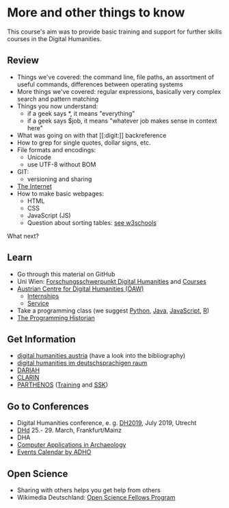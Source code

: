 # More and other things to know

This course's aim was to provide basic training and support for further skills courses in the Digital Humanities.

## Review

* Things we've covered: the command line, file paths, an assortment of useful commands, differences between operating systems
* More things we've covered: regular expressions, basically very complex search and pattern matching
* Things you now understand:
  * if a geek says \*, it means "everything"
  * if a geek says $job, it means "whatever job makes sense in context here"
* What was going on with that [[:digit:]] backreference
* How to grep for single quotes, dollar signs, etc.
* File formats and encodings:
  * Unicode
  * use UTF-8 without BOM
* GIT:
  * versioning and sharing
* [The Internet](https://www.youtube.com/watch?v=iDbyYGrswtg)
* How to make basic webpages:
  * HTML
  * CSS
  * JavaScript (JS)
  * Question about sorting tables: [see w3schools](https://www.w3schools.com/howto/howto_js_sort_table.asp)

What next?

## Learn
* Go through this material on GitHub
* Uni Wien: [Forschungsschwerpunkt Digital Humanities](https://fsp-digital-humanities.univie.ac.at/) and [Courses](https://fsp-digital-humanities.univie.ac.at/lehre/)
* [Austrian Centre for Digital Humanities (ÖAW)](https://www.oeaw.ac.at/acdh/)
  * [Internships](https://www.oeaw.ac.at/acdh/team/internships/)
  * [Service](https://www.oeaw.ac.at/acdh/service/)
* Take a programming class (we suggest [Python](https://www.learnpython.org/), [Java](https://www.learnjavaonline.org/), [JavaScript](https://www.w3schools.com/js/), [R](https://www.rstudio.com/online-learning/))
* [The Programming Historian](https://programminghistorian.org/)

## Get Information
* [digital humanities austria](http://digital-humanities.at/de) (have a look into the bibliography)
* [digital humanities im deutschsprachigen raum](https://dig-hum.de/)
* [DARIAH](https://www.dariah.eu/)
* [CLARIN](https://www.clarin.eu/)
* [PARTHENOS](http://www.parthenos-project.eu/) ([Training](http://www.parthenos-project.eu/portal/trainingsuite) and [SSK](http://ssk.huma-num.fr/))

## Go to Conferences
* Digital Humanities conference, e. g. [DH2019](https://dh2019.adho.org/), July 2019, Utrecht
* [DHd](https://www.dhd2019.org/tagung) 25.- 29. March, Frankfurt/Mainz
* DHA
* [Computer Applications in Archaeology](https://caa-international.org/)
* [Events Calendar by ADHO](http://adho.org/events-calendar)

## Open Science
* Sharing with others helps you get help from others
* Wikimedia Deutschland: [Open Science Fellows Program](https://en.wikiversity.org/wiki/Wikimedia_Deutschland/Open_Science_Fellows_Program)
